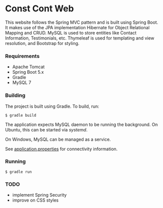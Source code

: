 Const Cont Web
==============
This website follows the Spring MVC pattern and is built using Spring Boot. 
It makes use of the JPA implementation Hibernate for Object Relational Mapping and CRUD.
MySQL is used to store entities like Contact Information, Testimonials, etc. 
Thymeleaf is used for templating and view resolution, and Bootstrap for styling.


### Requirements 
* Apache Tomcat
* Spring Boot 5.x
* Gradle
* MySQL 7


### Building
The project is built using Gradle. To build, run:
``` commandline
$ gradle build
```
The application expects MySQL daemon to be running the background. 
On Ubuntu, this can be started via *systemd*.

On Windows, MySQL can be managed as a service.

See [application.properties](https://github.com/uardoq/llc-web/blob/master/src/main/resources/application.properties) 
for connectivity information.

### Running
``` commandline
$ gradle run
```

### TODO
* implement Spring Security
* improve on CSS styles
